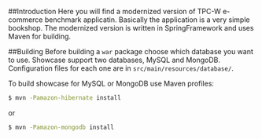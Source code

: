 ##Introduction
Here you will find a modernized version of TPC-W e-commerce benchmark applicatin. Basically the application is a very simple bookshop. The modernized version is written in SpringFramework and uses Maven for building.

##Building
Before building a `war` package choose which database you want to use. Showcase support two databases, MySQL and MongoDB. Configuration files for each one are in `src/main/resources/database/`.

To build showcase for MySQL or MongoDB use Maven profiles:

```bash 
$ mvn -Pamazon-hibernate install
```

or

```bash
$ mvn -Pamazon-mongodb install
```
